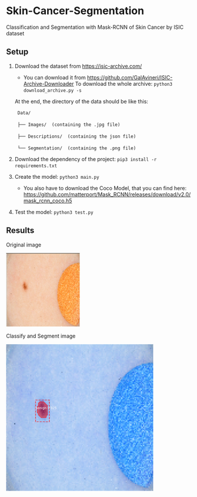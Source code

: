 # Skin-Cancer-Segmentation
Classification and Segmentation with Mask-RCNN of Skin Cancer by ISIC dataset 

## Setup

1) Download the dataset from https://isic-archive.com/ 
    - You can download it from https://github.com/GalAvineri/ISIC-Archive-Downloader 
      To download the whole archive: `python3 download_archive.py -s`
      
   At the end, the directory of the data should be like this:
   
        Data/

        ├── Images/  (containing the .jpg file)

        ├── Descriptions/  (containing the json file)

        └── Segmentation/  (containing the .png file)

2) Download the dependency of the project: `pip3 install -r requirements.txt`

3) Create the model: `python3 main.py` 
    - You also have to download the Coco Model, that you can find here: 
    https://github.com/matterport/Mask_RCNN/releases/download/v2.0/mask_rcnn_coco.h5

4) Test the model: `python3 test.py`


## Results

Original image

<img src="https://github.com/0x5eba/Skin-Cancer-Segmentation/blob/master/Nei/git.png" width="200" height="200">

Classify and Segment image

<img src="https://github.com/0x5eba/Skin-Cancer-Segmentation/blob/master/Nei/gitres.png" width="400" height="400">
